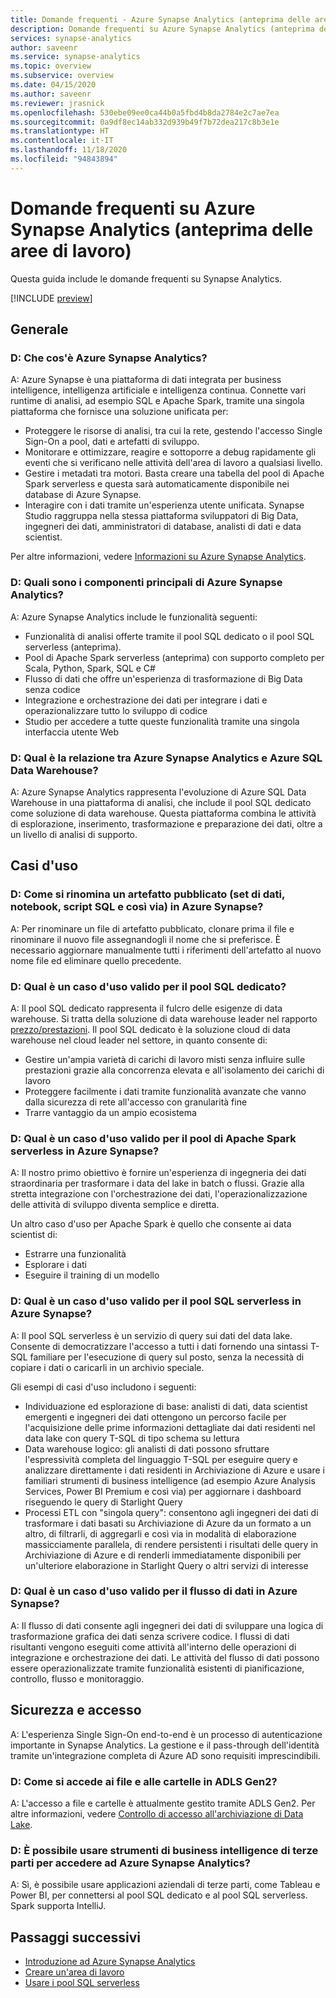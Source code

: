 ```yaml
---
title: Domande frequenti - Azure Synapse Analytics (anteprima delle aree di lavoro)
description: Domande frequenti su Azure Synapse Analytics (anteprima delle aree di lavoro)
services: synapse-analytics
author: saveenr
ms.service: synapse-analytics
ms.topic: overview
ms.subservice: overview
ms.date: 04/15/2020
ms.author: saveenr
ms.reviewer: jrasnick
ms.openlocfilehash: 530ebe09ee0ca44b0a5fbd4b8da2784e2c7ae7ea
ms.sourcegitcommit: 0a9df8ec14ab332d939b49f7b72dea217c8b3e1e
ms.translationtype: HT
ms.contentlocale: it-IT
ms.lasthandoff: 11/18/2020
ms.locfileid: "94843894"
---
```

# <a name="azure-synapse-analytics-workspaces-preview-frequently-asked-questions"></a>Domande frequenti su Azure Synapse Analytics (anteprima delle aree di lavoro)

Questa guida include le domande frequenti su Synapse Analytics.

[!INCLUDE [preview](includes/note-preview.md)]

## <a name="general"></a>Generale

### <a name="q-what-is-azure-synapse-analytics"></a>D: Che cos'è Azure Synapse Analytics?

A: Azure Synapse è una piattaforma di dati integrata per business intelligence, intelligenza artificiale e intelligenza continua. Connette vari runtime di analisi, ad esempio SQL e Apache Spark, tramite una singola piattaforma che fornisce una soluzione unificata per:

- Proteggere le risorse di analisi, tra cui la rete, gestendo l'accesso Single Sign-On a pool, dati e artefatti di sviluppo.
- Monitorare e ottimizzare, reagire e sottoporre a debug rapidamente gli eventi che si verificano nelle attività dell'area di lavoro a qualsiasi livello.
- Gestire i metadati tra motori. Basta creare una tabella del pool di Apache Spark serverless e questa sarà automaticamente disponibile nei database di Azure Synapse.
- Interagire con i dati tramite un'esperienza utente unificata. Synapse Studio raggruppa nella stessa piattaforma sviluppatori di Big Data, ingegneri dei dati, amministratori di database, analisti di dati e data scientist.

Per altre informazioni, vedere [Informazioni su Azure Synapse Analytics](https://docs.microsoft.com/azure/synapse-analytics/overview-what-is).

### <a name="q-what-are-the-main-components-of-azure-synapse-analytics"></a>D: Quali sono i componenti principali di Azure Synapse Analytics?

A: Azure Synapse Analytics include le funzionalità seguenti:

- Funzionalità di analisi offerte tramite il pool SQL dedicato o il pool SQL serverless (anteprima).
- Pool di Apache Spark serverless (anteprima) con supporto completo per Scala, Python, Spark, SQL e C#
- Flusso di dati che offre un'esperienza di trasformazione di Big Data senza codice
- Integrazione e orchestrazione dei dati per integrare i dati e operazionalizzare tutto lo sviluppo di codice
- Studio per accedere a tutte queste funzionalità tramite una singola interfaccia utente Web

### <a name="q-how-does-azure-synapse-analytics-relate-to-azure-sql-data-warehouse"></a>D: Qual è la relazione tra Azure Synapse Analytics e Azure SQL Data Warehouse?

A: Azure Synapse Analytics rappresenta l'evoluzione di Azure SQL Data Warehouse in una piattaforma di analisi, che include il pool SQL dedicato come soluzione di data warehouse. Questa piattaforma combina le attività di esplorazione, inserimento, trasformazione e preparazione dei dati, oltre a un livello di analisi di supporto.

## <a name="use-cases"></a>Casi d'uso

### <a name="q-how-do-i-rename-a-published-artifact-dataset-notebook-sql-script-and-so-on-in-azure-synapse"></a>D: Come si rinomina un artefatto pubblicato (set di dati, notebook, script SQL e così via) in Azure Synapse?

A: Per rinominare un file di artefatto pubblicato, clonare prima il file e rinominare il nuovo file assegnandogli il nome che si preferisce. È necessario aggiornare manualmente tutti i riferimenti dell'artefatto al nuovo nome file ed eliminare quello precedente.

### <a name="q-what-is-a-good-use-case-for-dedicated-sql-pool"></a>D: Qual è un caso d'uso valido per il pool SQL dedicato?

A: Il pool SQL dedicato rappresenta il fulcro delle esigenze di data warehouse. Si tratta della soluzione di data warehouse leader nel rapporto [prezzo/prestazioni](https://azure.microsoft.com/services/sql-data-warehouse/compare/). Il pool SQL dedicato è la soluzione cloud di data warehouse nel cloud leader nel settore, in quanto consente di:

- Gestire un'ampia varietà di carichi di lavoro misti senza influire sulle prestazioni grazie alla concorrenza elevata e all'isolamento dei carichi di lavoro
- Proteggere facilmente i dati tramite funzionalità avanzate che vanno dalla sicurezza di rete all'accesso con granularità fine
- Trarre vantaggio da un ampio ecosistema

### <a name="q-what-is-a-good-use-case-for-serverless-apache-spark-pool-in-azure-synapse"></a>D: Qual è un caso d'uso valido per il pool di Apache Spark serverless in Azure Synapse?

A: Il nostro primo obiettivo è fornire un'esperienza di ingegneria dei dati straordinaria per trasformare i data del lake in batch o flussi. Grazie alla stretta integrazione con l'orchestrazione dei dati, l'operazionalizzazione delle attività di sviluppo diventa semplice e diretta.

Un altro caso d'uso per Apache Spark è quello che consente ai data scientist di:

- Estrarre una funzionalità
- Esplorare i dati
- Eseguire il training di un modello

### <a name="q-what-is-a-good-use-case-for-serverless-sql-pool-in-azure-synapse"></a>D: Qual è un caso d'uso valido per il pool SQL serverless in Azure Synapse?

A: Il pool SQL serverless è un servizio di query sui dati del data lake. Consente di democratizzare l'accesso a tutti i dati fornendo una sintassi T-SQL familiare per l'esecuzione di query sul posto, senza la necessità di copiare i dati o caricarli in un archivio speciale.

Gli esempi di casi d'uso includono i seguenti:

- Individuazione ed esplorazione di base: analisti di dati, data scientist emergenti e ingegneri dei dati ottengono un percorso facile per l'acquisizione delle prime informazioni dettagliate dai dati residenti nel data lake con query T-SQL di tipo schema su lettura
- Data warehouse logico: gli analisti di dati possono sfruttare l'espressività completa del linguaggio T-SQL per eseguire query e analizzare direttamente i dati residenti in Archiviazione di Azure e usare i familiari strumenti di business intelligence (ad esempio Azure Analysis Services, Power BI Premium e così via) per aggiornare i dashboard riseguendo le query di Starlight Query
- Processi ETL con "singola query": consentono agli ingegneri dei dati di trasformare i dati basati su Archiviazione di Azure da un formato a un altro, di filtrarli, di aggregarli e così via in modalità di elaborazione massicciamente parallela, di rendere persistenti i risultati delle query in Archiviazione di Azure e di renderli immediatamente disponibili per un'ulteriore elaborazione in Starlight Query o altri servizi di interesse

### <a name="q-what-is-a-good-use-case-for-data-flow-in-azure-synapse"></a>D: Qual è un caso d'uso valido per il flusso di dati in Azure Synapse?

A: Il flusso di dati consente agli ingegneri dei dati di sviluppare una logica di trasformazione grafica dei dati senza scrivere codice. I flussi di dati risultanti vengono eseguiti come attività all'interno delle operazioni di integrazione e orchestrazione dei dati. Le attività del flusso di dati possono essere operazionalizzate tramite funzionalità esistenti di pianificazione, controllo, flusso e monitoraggio.

## <a name="security-and-access"></a>Sicurezza e accesso

A: L'esperienza Single Sign-On end-to-end è un processo di autenticazione importante in Synapse Analytics. La gestione e il pass-through dell'identità tramite un'integrazione completa di Azure AD sono requisiti imprescindibili.

### <a name="q-how-do-i-get-access-to-files-and-folders-in-the-adls-gen2"></a>D: Come si accede ai file e alle cartelle in ADLS Gen2?

A: L'accesso a file e cartelle è attualmente gestito tramite ADLS Gen2. Per altre informazioni, vedere [Controllo di accesso all'archiviazione di Data Lake](../storage/blobs/data-lake-storage-access-control.md?toc=/azure/synapse-analytics/toc.json&bc=/azure/synapse-analytics/breadcrumb/toc.json).

### <a name="q-can-i-use-third-party-business-intelligence-tools-to-access-azure-synapse-analytics"></a>D: È possibile usare strumenti di business intelligence di terze parti per accedere ad Azure Synapse Analytics?

A: Sì, è possibile usare applicazioni aziendali di terze parti, come Tableau e Power BI, per connettersi al pool SQL dedicato e al pool SQL serverless. Spark supporta IntelliJ.

## <a name="next-steps"></a>Passaggi successivi

* [Introduzione ad Azure Synapse Analytics](get-started.md)
* [Creare un'area di lavoro](quickstart-create-workspace.md)
* [Usare i pool SQL serverless](quickstart-sql-on-demand.md)
